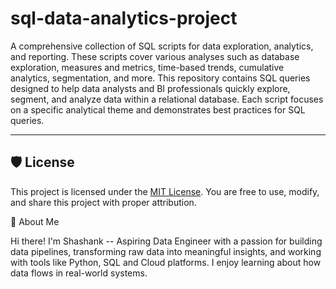 # sql-data-analytics-project
A comprehensive collection of SQL scripts for data exploration, analytics, and reporting. These scripts cover various analyses such as database exploration, measures and metrics, time-based trends, cumulative analytics, segmentation, and more.
This repository contains SQL queries designed to help data analysts and BI professionals quickly explore, segment, and analyze data within a relational database. Each script focuses on a specific analytical theme and demonstrates best practices for SQL queries.

---

## 🛡️ License

This project is licensed under the [MIT License](LICENSE). You are free to use, modify, and share this project with proper attribution.

🌟 About Me

Hi there! I'm Shashank -- Aspiring Data Engineer with a passion for building data pipelines, transforming raw data into meaningful insights, and working with tools like Python, SQL and Cloud platforms. I enjoy learning about how data flows in real-world systems.
